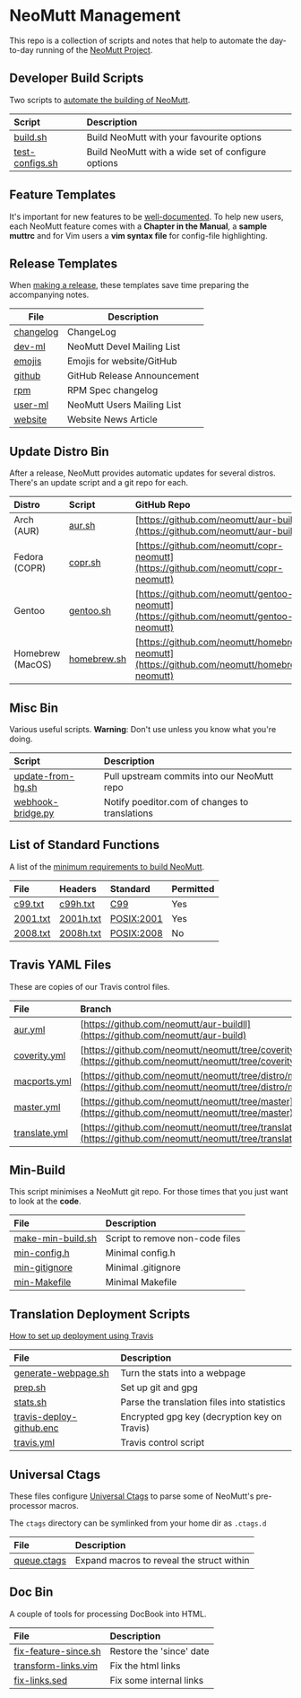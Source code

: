 # NeoMutt Management

This repo is a collection of scripts and notes that help to automate the
day-to-day running of the [NeoMutt Project](https://neomutt.org).

## Developer Build Scripts

Two scripts to [automate the building of NeoMutt](build/README.md).

| Script                                   | Description                                        |
| :--------------------------------------- | :------------------------------------------------- |
| [build.sh](build/build.sh)               | Build NeoMutt with your favourite options          |
| [test-configs.sh](build/test-configs.sh) | Build NeoMutt with a wide set of configure options |

## Feature Templates

It's important for new features to be
[well-documented](https://github.com/neomutt/management/tree/master/feature-templates).
To help new users, each NeoMutt feature comes with a **Chapter in the Manual**,
a **sample muttrc** and for Vim users a **vim syntax file** for config-file
highlighting.

## Release Templates

When [making a release](https://neomutt.org/run/release), these templates
save time preparing the accompanying notes.

| File                                         | Description                      |
|----------------------------------------------|----------------------------------|
| [changelog](release-templates/changelog.md)  | ChangeLog                        |
| [dev-ml](release-templates/dev-ml.txt)       | NeoMutt Devel Mailing List       |
| [emojis](release-templates/emojis.md)        | Emojis for website/GitHub        |
| [github](release-templates/github.md)        | GitHub Release Announcement      |
| [rpm](release-templates/rpm.txt)             | RPM Spec changelog               |
| [user-ml](release-templates/user-ml.txt)     | NeoMutt Users Mailing List       |
| [website](release-templates/website.md)      | Website News Article             |

## Update Distro Bin

After a release, NeoMutt provides automatic updates for several distros.
There's an update script and a git repo for each.

| Distro           | Script                                       | GitHub Repo                                                                                |
| :--------------- | :------------------------------------------- | :----------------------------------------------------------------------------------------- |
| Arch (AUR)       | [aur.sh](update-distro-bin/aur.sh)           | [https://github.com/neomutt/aur-build](https://github.com/neomutt/aur-build)               |
| Fedora (COPR)    | [copr.sh](update-distro-bin/copr.sh)         | [https://github.com/neomutt/copr-neomutt](https://github.com/neomutt/copr-neomutt)         |
| Gentoo           | [gentoo.sh](update-distro-bin/gentoo.sh)     | [https://github.com/neomutt/gentoo-neomutt](https://github.com/neomutt/gentoo-neomutt)     |
| Homebrew (MacOS) | [homebrew.sh](update-distro-bin/homebrew.sh) | [https://github.com/neomutt/homebrew-neomutt](https://github.com/neomutt/homebrew-neomutt) |

## Misc Bin

Various useful scripts.
**Warning**: Don't use unless you know what you're doing.

| Script                                          | Description                                    |
| :---------------------------------------------- | :--------------------------------------------- |
| [update-from-hg.sh](misc-bin/update-from-hg.sh) | Pull upstream commits into our NeoMutt repo    |
| [webhook-bridge.py](misc-bin/webhook-bridge.py) | Notify poeditor.com of changes to translations |

## List of Standard Functions

A list of the [minimum requirements to build NeoMutt](standard-functions/README.md).

| File                                     | Headers                                    | Standard                                                          | Permitted   |
| :--------------------------------------- | :----------------------------------------- | :---------------------------------------------------------------- | :---------- |
| [c99.txt](standard-functions/c99.txt)    | [c99h.txt](standard-functions/c99h.txt)    | [C99](http://www.open-std.org/jtc1/sc22/WG14/www/docs/n1256.pdf)  | Yes         |
| [2001.txt](standard-functions/2001.txt)  | [2001h.txt](standard-functions/2001h.txt)  | [POSIX:2001](http://pubs.opengroup.org/onlinepubs/009695399/)     | Yes         |
| [2008.txt](standard-functions/2008.txt)  | [2008h.txt](standard-functions/2008h.txt)  | [POSIX:2008](http://pubs.opengroup.org/onlinepubs/9699919799/)    | No          |

## Travis YAML Files

These are copies of our Travis control files.

| File                                    | Branch                                                                                                             |
| :-------------------------------------- | :----------------------------------------------------------------------------------------------------------------- |
| [aur.yml](travis/aur.yml)               | [https://github.com/neomutt/aur-buildll](https://github.com/neomutt/aur-build)                                     |
| [coverity.yml](travis/coverity.yml)     | [https://github.com/neomutt/neomutt/tree/coverity](https://github.com/neomutt/neomutt/tree/coverity)               |
| [macports.yml](travis/macports.yml)     | [https://github.com/neomutt/neomutt/tree/distro/macports](https://github.com/neomutt/neomutt/tree/distro/macports) |
| [master.yml](travis/master.yml)         | [https://github.com/neomutt/neomutt/tree/master](https://github.com/neomutt/neomutt/tree/master)                   |
| [translate.yml](travis/translate.yml)   | [https://github.com/neomutt/neomutt/tree/translate](https://github.com/neomutt/neomutt/tree/translate)             |

## Min-Build

This script minimises a NeoMutt git repo.
For those times that you just want to look at the **code**.

| File                                             | Description                     |
| :----------------------------------------------- | :------------------------------ |
| [make-min-build.sh](min-build/make-min-build.sh) | Script to remove non-code files |
| [min-config.h](min-build/min-config.h)           | Minimal config.h                |
| [min-gitignore](min-build/min-gitignore)         | Minimal .gitignore              |
| [min-Makefile](min-build/min-Makefile)           | Minimal Makefile                |

## Translation Deployment Scripts

[How to set up deployment using Travis](https://neomutt.org/dev/deploy)

| File                                                           | Description                                  |
| :------------------------------------------------------------- | :------------------------------------------- |
| [generate-webpage.sh](translate/generate-webpage.sh)           | Turn the stats into a webpage                |
| [prep.sh](translate/prep.sh)                                   | Set up git and gpg                           |
| [stats.sh](translate/stats.sh)                                 | Parse the translation files into statistics  |
| [travis-deploy-github.enc](translate/travis-deploy-github.enc) | Encrypted gpg key (decryption key on Travis) |
| [travis.yml](translate/travis.yml)                             | Travis control script                        |

## Universal Ctags

These files configure [Universal Ctags](https://ctags.io/) to parse some of
NeoMutt's pre-processor macros.

The `ctags` directory can be symlinked from your home dir as `.ctags.d`

| File                             | Description                                 |
| :------------------------------- | :------------------------------------------ |
| [queue.ctags](ctags/queue.ctags) | Expand macros to reveal the struct within   |

## Doc Bin

A couple of tools for processing DocBook into HTML.

| File                                                  | Description              |
| :---------------------------------------------------- | :----------------------- |
| [fix-feature-since.sh](docs-bin/fix-feature-since.sh) | Restore the 'since' date |
| [transform-links.vim](docs-bin/transform-links.vim)   | Fix the html links       |
| [fix-links.sed](docs-bin/fix-links.sed)               | Fix some internal links  |

